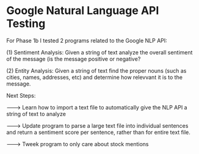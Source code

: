 # Google Natural Language API Testing
For Phase 1b I tested 2 programs related to the Google NLP API:

(1) Sentiment Analysis: Given a string of text analyze the overall sentiment of the message (is the message positive or negative?

(2) Entity Analysis: Given a string of text find the proper nouns (such as cities, names, addresses, etc) and determine how relevvant it is to the message.

Next Steps:

---> Learn how to import a text file to automatically give the NLP API a string of text to analyze

---> Update program to parse a large text file into individual sentences and return a sentiment score per sentence, rather than for entire text file.

---> Tweek program to only care about stock mentions
